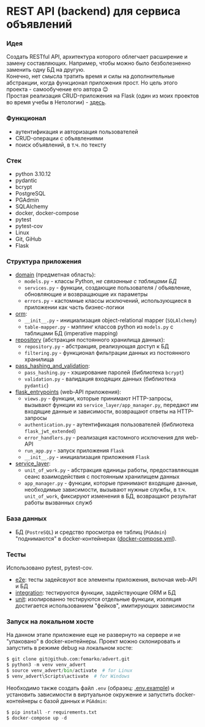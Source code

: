 # REST API (backend) для сервиса объявлений
### Идея
Создать RESTful API, архитектура которого облегчает расширение и замену составляющих. 
Например, чтобы можно было безболезненно заменить одну БД на другую.  
Конечно, нет смысла тратить время и силы на дополнительные абстракции, когда функционал 
приложения прост. Но цель этого проекта - самообучение его автора :wink:  
Простая реализация CRUD-приложения на Flask (один из моих проектов во время учебы в Нетологии) - [здесь](https://github.com/Femarko/Flask_HW/tree/task_1).
### Функционал
  - аутентификация и авторизация пользователей
  - CRUD-операции с объявлениями
  - поиск объявлений, в т.ч. по тексту
### Стек
  - python 3.10.12
  - pydantic
  - bcrypt
  - PostgreSQL
  - PGAdmin
  - SQLAlchemy
  - docker, docker-compose
  - pytest
  - pytest-cov
  - Linux
  - Git, GiHub
  - Flask
### Структура приложения
  - [domain](https://github.com/femarko/advert/tree/main/app/domain) (предметная область):
    - ```models.py``` - классы Python, *не связанные с таблицами БД*
    - ```services.py``` - функции, создающие пользователя / объявление, обновляющие и возвращающие их параметры
    - ```errors.py``` - кастомные классы исключений, использующиеся в приложении как часть бизнес-логики
  - [orm](https://github.com/femarko/advert/tree/main/app/orm):
    - ```__init__.py``` - инициализация object-relational mapper (```SQLAlchemy```)
    - ```table-mapper.py``` - мэппинг классов python из ```models.py``` с таблицами БД (imperative mapping)
  - [repository](https://github.com/femarko/advert/tree/main/app/repository) (абстракция постоянного хранилища данных):
    - ```repository.py``` - абстракция, реализующая доступ к БД
    - ```filtering.py``` - функционал фильтрации данных из постоянного хранилища
  - [pass_hashing_and_validation](https://github.com/femarko/advert/tree/main/app/pass_hashing_and_validation):
    - ```pass_hashing.py``` - хэширование паролей (библиотека ```bcrypt```)
    - ```validation.py``` - валидация входящих данных (библиотека ```pydantic```)
  - [flask_entrypoints](https://github.com/femarko/advert/tree/main/app/flask_entrypoints) (web-API приложения):
    - ```views.py``` - функции, которые принимают HTTP-запросы, вызывают функции из ```service_layer/app_manager.py```, передают им входящие данные и зависимости, возвращают ответы на HTTP-запросы
    - ```authentication.py``` - аутентификация пользователей (библиотека ```flask_jwt_extended```)
    - ```error_handlers.py``` - реализация кастомного исключения для web-API
    - ```run_app.py``` - запуск приложения ```Flask```
    - ```__init__.py``` - инициализация приложения ```Flask```  
  - [service_layer](https://github.com/femarko/advert/tree/main/app/service_layer):
    - ```unit_of_work.py``` - абстракция единицы работы, предоставляющая 
    сеанс взаимодействия с постоянным хранилищем данных
    - ```app_manager.py``` - функции, которые принимают входящие данные, необходимые 
    зависимости, вызывают нужные службы, в т.ч. ```unit_of_work```, фиксируют 
    изменения в БД, возвращают результат работы вызванных служб
### База данных
  - БД (```PostreSQL```) и средство просмотра ее таблиц (```PGAdmin```) "поднимаются" в docker-контейнерах ([docker-compose.yml](https://github.com/femarko/adv_app/blob/main/docker-compose.yml)).
### Тесты
Использовано pytest, pytest-cov.  
- [e2e](): тесты задейсвуют все элементы приложения, включая web-API и БД
- [integration](): тестируются функции, задействующие ORM и БД
- [unit](): изолированно тестируются отдельные функции, изоляция достигается использованием "фейков", имитирующих зависимости
### Запуск на локальном хосте
На данном этапе приложение еще не развернуто на сервере и не "упаковано" в 
docker-контейнеры. Проект можно склонировать и запустить в режиме debug на локальном 
хосте:  
```python
$ git clone git@github.com:femarko/advert.git
$ python3 -m venv venv_advert
$ source venv_advert/bin/activate  # for Linux
$ venv_advert\Scripts\activate  # for Windows
```
Необходимо также создать файл ```.env``` (образец: [.env.example]()) и установить зависимости 
в виртуальное окружение и запустить docker-контейнеры с базой данных и
```PGAdmin```:  
```python
$ pip install -r requirements.txt
$ docker-compose up -d
```



